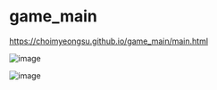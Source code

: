 # game_main

https://choimyeongsu.github.io/game_main/main.html


![image](https://github.com/choimyeongsu/game_main/assets/99162434/5561a91c-d491-457d-9183-9190d5de07ea)

![image](https://github.com/choimyeongsu/game_main/assets/99162434/251eab90-8d65-483e-a036-fae55dc88277)

